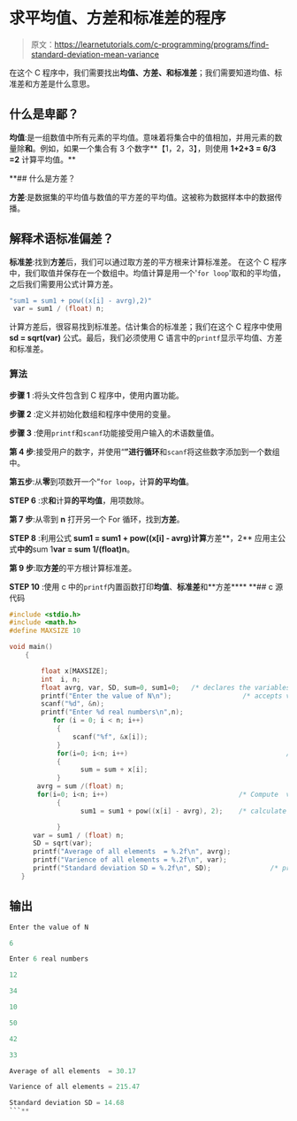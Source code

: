 # 求平均值、方差和标准差的程序

> 原文：<https://learnetutorials.com/c-programming/programs/find-standard-deviation-mean-variance>

在这个 C 程序中，我们需要找出**均值、方差、**和**标准差**；我们需要知道均值、标准差和方差是什么意思。

## 什么是卑鄙？

**均值**:是一组数值中所有元素的平均值。意味着将集合中的值相加，并用元素的数量除**和**。例如，如果一个集合有 3 个数字**【1，2，3】，则使用 **1+2+3 = 6/3 =2** 计算平均值。**

 **## 什么是方差？

**方差**:是数据集的平均值与数值的平方差的平均值。这被称为数据样本中的数据传播。

## 解释术语标准偏差？

**标准差**:找到**方差**后，我们可以通过取方差的平方根来计算标准差。
在这个 C 程序中，我们取值并保存在一个数组中。均值计算是用一个'`for loop`'取和的平均值，之后我们需要用公式计算方差。

```c
"sum1 = sum1 + pow((x[i] - avrg),2)" 
 var = sum1 / (float) n; 

```

计算方差后，很容易找到标准差。估计集合的标准差；我们在这个 C 程序中使用 **sd = sqrt(var)** 公式。最后，我们必须使用 C 语言中的`printf`显示平均值、方差和标准差。

### 算法

**步骤 1** :将头文件包含到 C 程序中，使用内置功能。

**步骤 2** :定义并初始化数组和程序中使用的变量。

**步骤 3** :使用`printf`和`scanf`功能接受用户输入的术语数量值。

**第 4 步**:接受用户的数字，并使用“**”进行循环**和`scanf`将这些数字添加到一个数组中。

**第五步**:从**零**到项数开一个“`for loop`，计算**的平均值**。

**STEP 6** :求**和**计算**的平均值**，用项数除。

**第 7 步**:从零到 **n** 打开另一个 For 循环，找到**方差**。

**STEP 8** :利用公式 **sum1 = sum1 + pow((x[i] - avrg)计算**方差**，2** 应用主公式**中的**sum 1**var = sum 1/(float)n**。

**第 9 步**:取**方差**的平方根计算标准差。

**STEP 10** :使用 c 中的`printf`内置函数打印**均值**、**标准差**和**方差****  **## c 源代码

```c
#include <stdio.h>
#include <math.h>
#define MAXSIZE 10

void main()
    {

        float x[MAXSIZE];
        int  i, n;
        float avrg, var, SD, sum=0, sum1=0;   /* declares the variables avrg, Sd, sum as float */
        printf("Enter the value of N\n");                  /* accepts values from user */
        scanf("%d", &n);
        printf("Enter %d real numbers\n",n);
           for (i = 0; i < n; i++)
            {
                scanf("%f", &x[i]);
            }
            for(i=0; i<n; i++)                                        /* Compute the sum of all elements */
            {
                  sum = sum + x[i];                                     /* calculating the mean using the equation */
            }
       avrg = sum /(float) n;
       for(i=0; i<n; i++)                                 /* Compute  variance  and standard deviation */
            {
                  sum1 = sum1 + pow((x[i] - avrg), 2);    /* calculate the variance using general equation */

            }
      var = sum1 / (float) n;                     
      SD = sqrt(var);                                                      /* calculating standard deviation */
      printf("Average of all elements  = %.2f\n", avrg);
      printf("Varience of all elements = %.2f\n", var);
      printf("Standard deviation SD = %.2f\n", SD);               /* prints the output mean, standard deviation, and variance */
   }

```

## 输出

```c
Enter the value of N

6

Enter 6 real numbers

12

34

10

50

42

33

Average of all elements  = 30.17

Varience of all elements = 215.47

Standard deviation SD = 14.68
```**